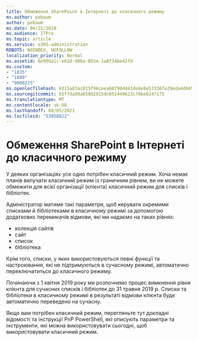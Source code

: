 ```yaml
---
title: Обмеження SharePoint в Інтернеті до класичного режиму
ms.author: pebaum
author: pebaum
ms.date: 04/21/2020
ms.audience: ITPro
ms.topic: article
ms.service: o365-administration
ROBOTS: NOINDEX, NOFOLLOW
localization_priority: Normal
ms.assetid: 6e99da1c-e61d-40ba-855e-1a8f346e42fd
ms.custom:
- "1835"
- "1889"
- "9000225"
ms.openlocfilehash: 6315a83ac825f96ceea60798d441de8e8e53336fe29eda4d0491dd8a6a43b352
ms.sourcegitcommit: b5f7da89a650d2915dc652449623c78be6247175
ms.translationtype: MT
ms.contentlocale: uk-UA
ms.lasthandoff: 08/05/2021
ms.locfileid: "53958822"
---
```

# <a name="restrict-sharepoint-online-to-classic-mode"></a>Обмеження SharePoint в Інтернеті до класичного режиму

У деяких організаціях усе одно потрібен класичний режим. Хоча немає планів вилучати класичний режим із граничним рівнем, ви не можете обмежити для всієї організації (клієнта) класичний режим для списків і бібліотек.

Адміністратор матиме такі параметри, щоб керувати окремими списками й бібліотеками в класичному режимі за допомогою додаткових перемикачів відмови, які ми надаємо на таких рівнях:

- колекція сайтів
- сайт
- список
- бібліотека

Крім того, списки, у яких використовуються певні функції та настроювання, які не підтримуються в сучасному режимі, автоматично переключатиться до класичного режиму.

Починаючи з 1 квітня 2019 року ми розпочнемо процес вимкнення рівня клієнта для сучасних списків і бібліотек до 31 травня 2019 р.  Списки та бібліотеки в класичному режимі в результаті відмови клієнта буде автоматично переведено на сучасну.

Якщо вам потрібен класичний [](https://techcommunity.microsoft.com/t5/Microsoft-SharePoint-Blog/Delivering-SharePoint-modern-experiences/ba-p/315023) режим, перегляньте тут докладні [](https://docs.microsoft.com/sharepoint/dev/transform/modernize-userinterface-lists-and-libraries-optout) відомості та інструкції PnP PowerShell, які описують параметри та інструменти, які можна використовувати сьогодні, щоб використовувати класичний режим.
